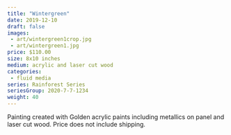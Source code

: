 ```yaml
---
title: "Wintergreen"
date: 2019-12-10
draft: false
images:
 - art/wintergreen1crop.jpg
 - art/wintergreen1.jpg
price: $110.00
size: 8x10 inches
medium: acrylic and laser cut wood
categories:
 - fluid media
series: Rainforest Series
seriesGroup: 2020-7-7-1234
weight: 40
---
```


Painting created with Golden acrylic paints including metallics on panel and laser cut wood. Price does not include shipping.
